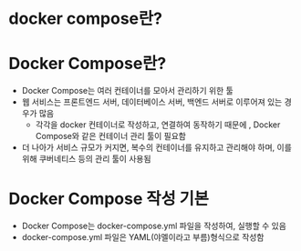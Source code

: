 # docker compose란?

# Docker Compose란?

- Docker Compose는 여러 컨테이너를 모아서 관리하기 위한 툴
- 웹 서비스는 프론트엔드 서버, 데이터베이스 서버, 백엔드 서버로 이루어져 있는 경우가 많음
    - 각각을 docker 컨테이너로 작성하고, 연결하여 동작하기 때문에 , Docker Compose와 같은 컨테이너 관리 툴이 필요함
- 더 나아가 서비스 규모가 커지면, 복수의 컨테이너를 유지하고 관리해야 하며, 이를 위해 쿠버네티스 등의 관리 툴이 사용됨

# Docker Compose 작성 기본

- Docker Compose는 docker-compose.yml 파일을 작성하여, 실행할 수 있음
- docker-compose.yml 파일은 YAML(야멜이라고 부름)형식으로 작성함